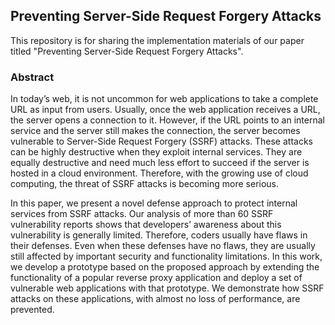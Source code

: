 ## Preventing Server-Side Request Forgery Attacks

This repository is for sharing the implementation materials of our paper titled "Preventing Server-Side Request Forgery Attacks".

### Abstract
In today’s web, it is not uncommon for web applications to take a complete URL as input from users. Usually, once the web application receives a URL, the server opens a connection to it. However, if the URL points to an internal service and the server still makes the connection, the server becomes vulnerable to Server-Side Request Forgery (SSRF) attacks. These attacks can be highly destructive when they exploit internal services. They are equally destructive and need much less effort to succeed if the server is hosted in a cloud environment. Therefore, with the growing use of cloud computing, the threat of SSRF attacks is becoming more serious.

In this paper, we present a novel defense approach to protect internal services from SSRF attacks. Our analysis of more than 60 SSRF vulnerability reports shows that developers’ awareness about this vulnerability is generally limited. Therefore, coders usually have flaws in their defenses. Even when these defenses have no
flaws, they are usually still affected by important security and functionality limitations. In this work, we develop a prototype based on the proposed approach by extending the functionality of a popular reverse proxy application and deploy a set of vulnerable web applications with that prototype. We demonstrate how SSRF attacks on these applications, with almost no loss of performance, are prevented.
